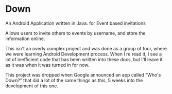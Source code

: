 # Down
An Android Application written in Java. for Event based invitations

Allows users to invite others to events by username, and store the information online.

This isn't an overly complex project and was done as a group of four, where we were learning Android Development process. When I re read it, I see a lot of inefficient code that has been written into these docs, but I'll leave it as it was when it was turned in for now.

This project was dropped when Google announced an app called "Who's Down?" that did a lot of the same things as this, 5 weeks into the development of this one.

